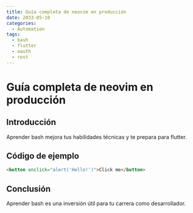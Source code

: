 ```yaml
---
title: Guía completa de neovim en producción
date: 2033-05-10
categories:
  - Automation
tags:
  - bash
  - flutter
  - oauth
  - rest
---
```


# Guía completa de neovim en producción

## Introducción

Aprender bash mejora tus habilidades técnicas y te prepara para flutter.

## Código de ejemplo

```html
<button onclick="alert('Hello!')">Click me</button>
```

## Conclusión

Aprender bash es una inversión útil para tu carrera como desarrollador.